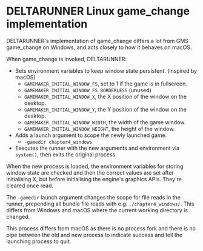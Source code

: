 # DELTARUNNER Linux game_change implementation

DELTARUNNER's implementation of game_change differs a lot from GMS game_change on Windows, and acts closely to how it behaves on macOS.

When game_change is invoked, DELTARUNNER:
* Sets environment variables to keep window state persistent. (inspired by macOS)
    * `GAMEMAKER_INITIAL_WINDOW_FS`, set to 1 if the game is in fullscreen.
    * `GAMEMAKER_INITIAL_WINDOW_FS_BORDERLESS` (unused)
    * `GAMEMAKER_INITIAL_WINDOW_X`, the X position of the window on the desktop.
    * `GAMEMAKER_INITIAL_WINDOW_Y`, the Y position of the window on the desktop.
    * `GAMEMAKER_INITIAL_WINDOW_WIDTH`, the width of the game window.
    * `GAMEMAKER_INITIAL_WINDOW_HEIGHT`, the height of the window.
* Adds a launch argument to scope the newly launched game.
    * `-gamedir chapter4_windows`
* Executes the runner with the new arguments and environment via `system()`, then exits the original process.

When the new process is loaded, the environment variables for storing window state are checked and then the correct values are set after initialising X, but before initialising the engine's graphics APIs. They're cleared once read.

The `-gamedir` launch argument changes the scope for file reads in the runner, prepending all bundle file reads with e.g. `./chapter4_windows/`. This differs from Windows and macOS where the current working directory is changed.

This process differs from macOS as there is no process fork and there is no pipe between the old and new process to indicate success and tell the launching process to quit.
